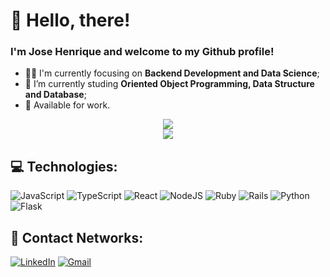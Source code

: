 # 👋 Hello, there!

### I'm Jose Henrique and welcome to my Github profile!

- 👨‍💻 I'm currently focusing on **Backend Development and Data Science**;
- 🌱 I’m currently studing **Oriented Object Programming, Data Structure and Database**;
- 💼 Available for work.

<div align="center">
  <img src="https://github-readme-stats.vercel.app/api/top-langs/?username=josehenriquepg&langs_count=8&theme=dark&hide=html,css&hide_title=true&layout=compact&hide_border=false"/>
</div>
<div align="center">
  <img src="https://github-readme-streak-stats.herokuapp.com/?user=josehenriquepg&theme=dark&hide_border=false" />
</div>

## 💻 Technologies:

![JavaScript](https://img.shields.io/badge/javascript-000?style=for-the-badge&logo=javascript) ![TypeScript](https://img.shields.io/badge/typescript-000?style=for-the-badge&logo=typescript) 
![React](https://img.shields.io/badge/react.js-000?style=for-the-badge&logo=react) ![NodeJS](https://img.shields.io/badge/node.js-000?style=for-the-badge&logo=node.js) 
![Ruby](https://img.shields.io/badge/ruby-000.svg?style=for-the-badge&logo=ruby&logoColor=red) ![Rails](https://img.shields.io/badge/ruby%20on%20rails-000?style=for-the-badge&logo=ruby-on-rails&logoColor=red) 
![Python](https://img.shields.io/badge/python-000?style=for-the-badge&logo=python) ![Flask](https://img.shields.io/badge/flask-000?style=for-the-badge&logo=flask) 

## 📨 Contact Networks:

[![LinkedIn](https://img.shields.io/badge/Linkedin-000?style=for-the-badge&logo=linkedin)](https://www.linkedin.com/in/josehenriquepg/) [![Gmail](https://img.shields.io/badge/hpereira012@gmail.com-000000?style=for-the-badge&logo=gmail&link=mailto:hpereira012@gmail.com)](mailto:hpereira012@gmail.com)

